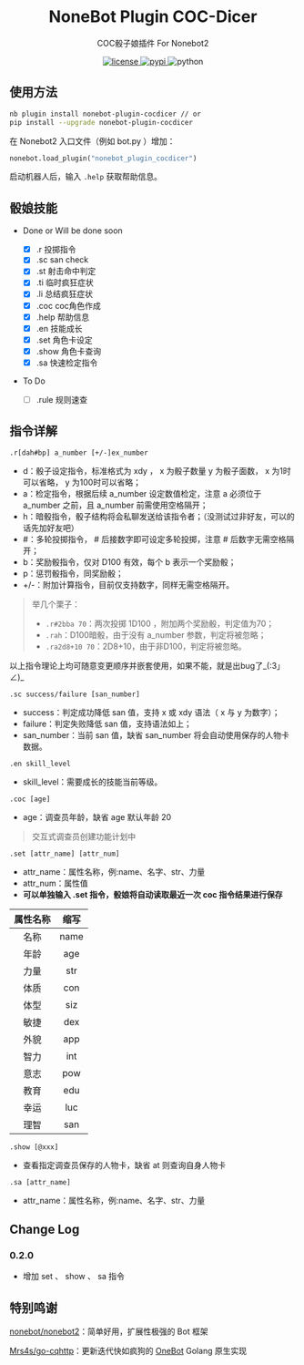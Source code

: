 <div align="center">

# NoneBot Plugin COC-Dicer

COC骰子娘插件 For Nonebot2

</div>

</div>

<p align="center">
  <a href="https://raw.githubusercontent.com/abrahum/nonebot-plugin-cocdicer/master/LICENSE">
    <img src="https://img.shields.io/github/license/abrahum/nonebot_plugin_cocdicer.svg" alt="license">
  </a>
  <a href="https://pypi.python.org/pypi/nonebot-plugin-cocdicer">
    <img src="https://img.shields.io/pypi/v/nonebot-plugin-cocdicer.svg" alt="pypi">
  </a>
  <img src="https://img.shields.io/badge/python-3.7+-blue.svg" alt="python">
</p>

## 使用方法

``` zsh
nb plugin install nonebot-plugin-cocdicer // or
pip install --upgrade nonebot-plugin-cocdicer
```
在 Nonebot2 入口文件（例如 bot.py ）增加：
``` python
nonebot.load_plugin("nonebot_plugin_cocdicer")
```
启动机器人后，输入 `.help` 获取帮助信息。

## 骰娘技能

- Done or Will be done soon

    - [x] .r    投掷指令
    - [x] .sc   san check
    - [x] .st   射击命中判定
    - [x] .ti   临时疯狂症状
    - [x] .li   总结疯狂症状
    - [x] .coc  coc角色作成
    - [x] .help 帮助信息
    - [x] .en   技能成长
    - [x] .set  角色卡设定
    - [x] .show 角色卡查询
    - [x] .sa   快速检定指令

- To Do

    - [ ] .rule 规则速查

## 指令详解

```
.r[dah#bp] a_number [+/-]ex_number
```
- d：骰子设定指令，标准格式为 xdy ， x 为骰子数量 y 为骰子面数， x 为1时可以省略， y 为100时可以省略；
- a：检定指令，根据后续 a_number 设定数值检定，注意 a 必须位于 a_number 之前，且 a_number 前需使用空格隔开；
- h：暗骰指令，骰子结构将会私聊发送给该指令者；（没测试过非好友，可以的话先加好友吧）
- #：多轮投掷指令， # 后接数字即可设定多轮投掷，注意 # 后数字无需空格隔开；
- b：奖励骰指令，仅对 D100 有效，每个 b 表示一个奖励骰；
- p：惩罚骰指令，同奖励骰；
- +/-：附加计算指令，目前仅支持数字，同样无需空格隔开。

> 举几个栗子：
> - `.r#2bba 70`：两次投掷 1D100 ，附加两个奖励骰，判定值为70；
> - `.rah`：D100暗骰，由于没有 a_number 参数，判定将被忽略；
> - `.ra2d8+10 70`：2D8+10，由于非D100，判定将被忽略。

以上指令理论上均可随意变更顺序并嵌套使用，如果不能，就是出bug了_(:3」∠)_

```
.sc success/failure [san_number]
```
- success：判定成功降低 san 值，支持 x 或 xdy 语法（ x 与 y 为数字）；
- failure：判定失败降低 san 值，支持语法如上；
- san_number：当前 san 值，缺省 san_number 将会自动使用保存的人物卡数据。

```
.en skill_level
```

- skill_level：需要成长的技能当前等级。

```
.coc [age]
```
- age：调查员年龄，缺省 age 默认年龄 20

> 交互式调查员创建功能计划中

```
.set [attr_name] [attr_num]
```
- attr_name：属性名称，例:name、名字、str、力量
- attr_num：属性值
- **可以单独输入 .set 指令，骰娘将自动读取最近一次 coc 指令结果进行保存**

| 属性名称 | 缩写  |
| :------: | :---: |
|   名称   | name  |
|   年龄   |  age  |
|   力量   |  str  |
|   体质   |  con  |
|   体型   |  siz  |
|   敏捷   |  dex  |
|   外貌   |  app  |
|   智力   |  int  |
|   意志   |  pow  |
|   教育   |  edu  |
|   幸运   |  luc  |
|   理智   |  san  |

```
.show [@xxx]
```
- 查看指定调查员保存的人物卡，缺省 at 则查询自身人物卡

```
.sa [attr_name]
```
- attr_name：属性名称，例:name、名字、str、力量

## Change Log

### 0.2.0

- 增加 set 、 show 、 sa 指令

## 特别鸣谢

[nonebot/nonebot2](https://github.com/nonebot/nonebot2/)：简单好用，扩展性极强的 Bot 框架

[Mrs4s/go-cqhttp](https://github.com/Mrs4s/go-cqhttp)：更新迭代快如疯狗的 [OneBot](https://github.com/howmanybots/onebot/blob/master/README.md) Golang 原生实现
